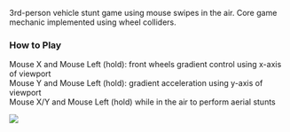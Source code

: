 3rd-person vehicle stunt game using mouse swipes in the air. Core game mechanic implemented using wheel colliders. 

### How to Play
Mouse X and Mouse Left (hold): front wheels gradient control using x-axis of viewport  
Mouse Y and Mouse Left (hold): gradient acceleration using y-axis of viewport  
Mouse X/Y and Mouse Left (hold) while in the air to perform aerial stunts  

![](img/play_test.gif)